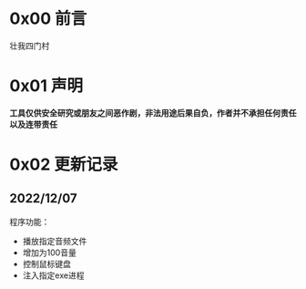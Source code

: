 # 0x00 前言
壮我四门村

# 0x01 声明
**工具仅供安全研究或朋友之间恶作剧，非法用途后果自负，作者并不承担任何责任以及连带责任**

# 0x02 更新记录
## 2022/12/07
程序功能：
- 播放指定音频文件
- 增加为100音量
- 控制鼠标键盘
- 注入指定exe进程
